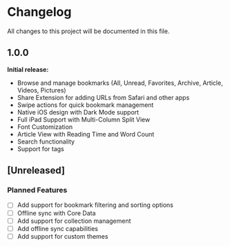 # Changelog

All changes to this project will be documented in this file.

## 1.0.0

**Initial release:**
- Browse and manage bookmarks (All, Unread, Favorites, Archive, Article, Videos, Pictures)
- Share Extension for adding URLs from Safari and other apps
- Swipe actions for quick bookmark management
- Native iOS design with Dark Mode support
- Full iPad Support with Multi-Column Split View
- Font Customization
- Article View with Reading Time and Word Count
- Search functionality
- Support for tags

## [Unreleased]
### Planned Features
- [ ] Add support for bookmark filtering and sorting options
- [ ] Offline sync with Core Data
- [ ] Add support for collection management
- [ ] Add offline sync capabilities
- [ ] Add support for custom themes
